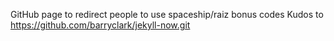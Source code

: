 GitHub page to redirect people to use spaceship/raiz bonus codes
Kudos to https://github.com/barryclark/jekyll-now.git